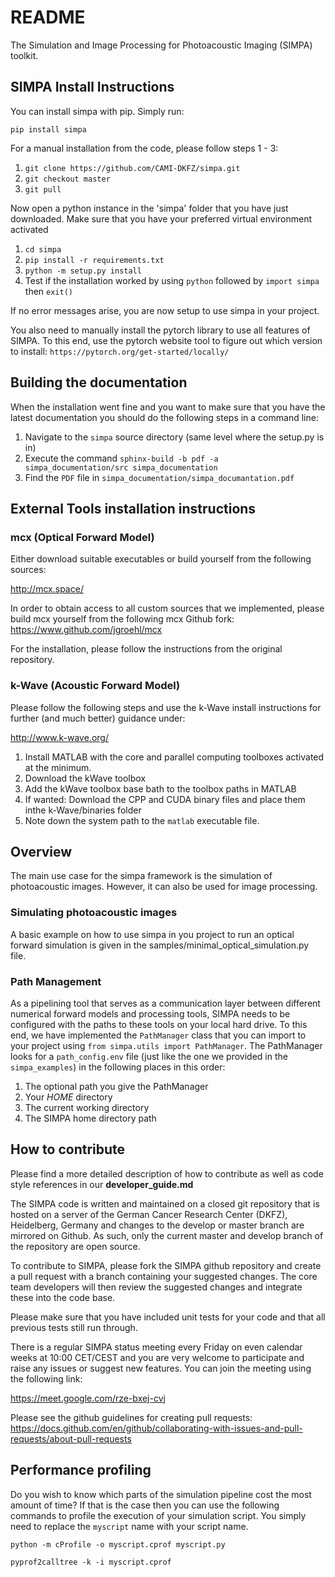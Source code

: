 # README

The Simulation and Image Processing for Photoacoustic Imaging (SIMPA) toolkit.

## SIMPA Install Instructions

You can install simpa with pip. Simply run:

`pip install simpa`

For a manual installation from the code, please follow steps 1 - 3:

1. `git clone https://github.com/CAMI-DKFZ/simpa.git`
2. `git checkout master`
3. `git pull`

Now open a python instance in the 'simpa' folder that you have just downloaded. Make sure that you have your preferred
virtual environment activated
1. `cd simpa`
2. `pip install -r requirements.txt`
3. `python -m setup.py install`
4. Test if the installation worked by using `python` followed by `import simpa` then `exit()`

If no error messages arise, you are now setup to use simpa in your project.

You also need to manually install the pytorch library to use all features of SIMPA.
To this end, use the pytorch website tool to figure out which version to install:
`https://pytorch.org/get-started/locally/`

## Building the documentation

When the installation went fine and you want to make sure that you have the latest documentation
you should do the following steps in a command line:

1. Navigate to the `simpa` source directory (same level where the setup.py is in)
2. Execute the command `sphinx-build -b pdf -a simpa_documentation/src simpa_documentation`
3. Find the `PDF` file in `simpa_documentation/simpa_documantation.pdf`

## External Tools installation instructions

### mcx (Optical Forward Model)

Either download suitable executables or build yourself from the following sources:

http://mcx.space/

In order to obtain access to all custom sources that we implemented, please build mcx yourself from the
following mcx Github fork:
https://www.github.com/jgroehl/mcx

For the installation, please follow the instructions from the original repository.

### k-Wave (Acoustic Forward Model)

Please follow the following steps and use the k-Wave install instructions 
for further (and much better) guidance under:

http://www.k-wave.org/

1. Install MATLAB with the core and parallel computing toolboxes activated at the minimum.
2. Download the kWave toolbox
3. Add the kWave toolbox base bath to the toolbox paths in MATLAB
4. If wanted: Download the CPP and CUDA binary files and place them inthe k-Wave/binaries folder
5. Note down the system path to the `matlab` executable file.

## Overview

The main use case for the simpa framework is the simulation of photoacoustic images.
However, it can also be used for image processing.

### Simulating photoacoustic images

A basic example on how to use simpa in you project to run an optical forward simulation is given in the 
samples/minimal_optical_simulation.py file.

### Path Management

As a pipelining tool that serves as a communication layer between different numerical forward models and
processing tools, SIMPA needs to be configured with the paths to these tools on your local hard drive.
To this end, we have implemented the `PathManager` class that you can import to your project using
`from simpa.utils import PathManager`. The PathManager looks for a `path_config.env` file (just like the
one we provided in the `simpa_examples`) in the following places in this order:
1. The optional path you give the PathManager
2. Your $HOME$ directory
3. The current working directory
4. The SIMPA home directory path

## How to contribute

Please find a more detailed description of how to contribute as well as code style references in our **developer_guide.md**

The SIMPA code is written and maintained on a closed git repository that is hosted on a server
of the German Cancer Research Center (DKFZ), Heidelberg, Germany and changes to the develop or master branch are mirrored on Github.
As such, only the current master and develop branch of the repository are open source.

To contribute to SIMPA, please fork the SIMPA github repository and create a pull request with a branch containing your 
suggested changes. The core team developers will then review the suggested changes and integrate these into the code 
base.

Please make sure that you have included unit tests for your code and that all previous tests still run through.

There is a regular SIMPA status meeting every Friday on even calendar weeks at 10:00 CET/CEST and you are very welcome to participate and
raise any issues or suggest new features. You can join the meeting using the following link:

https://meet.google.com/rze-bxej-cvj

Please see the github guidelines for creating pull requests: https://docs.github.com/en/github/collaborating-with-issues-and-pull-requests/about-pull-requests


## Performance profiling

Do you wish to know which parts of the simulation pipeline cost the most amount of time? 
If that is the case then you can use the following commands to profile the execution of your simulation script.
You simply need to replace the `myscript` name with your script name.

`python -m cProfile -o myscript.cprof myscript.py`

`pyprof2calltree -k -i myscript.cprof`